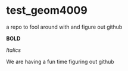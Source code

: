 # test_geom4009
 a repo to fool around with and figure out github
 
 **BOLD**
 
 
 *Italics*
 
 We are having a fun time figuring out github
 
 
 
